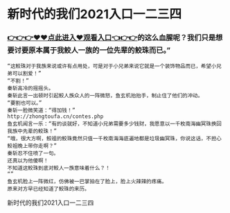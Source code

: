 # 新时代的我们2021入口一二三四

### <a href="https://github.com/xinfue/dunp/issues/2">👉👉👉♥♥点此进入♥观看入口👈👉👉</a>的这么血腥呢？我们只是想要讨要原本属于我鲛人一族的一位先辈的鲛珠而已。”
    “这鲛珠对于我族来说或许有点用处，可是对于小兄弟来说它就是一个装饰物品而已，希望小兄弟可以割爱！”
    “不割！”
    秦斩高冷的摇摇头。
    秦斩此言一出顿时引起鲛人族众人的一阵微怒，鱼玄机抬抬手，制止住了他们的冲动。
    “要割也可以。”
    秦斩一脸微笑道：“得加钱！”
    http://zhongtoufa.cn/contes.php
    鱼玄机闻言一乐：“有的谈就好，不知道小兄弟需要多少钱财，我愿意以一千枚南海幽冥珠换回我族中先辈的鲛珠！”
    “哦，很大方啊，鲛祖的鲛珠竟然只值一千枚南海海底遍地都是垃圾幽冥珠，你说这话，不担心鲛祖晚上带你走啊？”
    秦斩忍不住喷了一句。
    还真以为他傻啊！
    不知道这鲛珠到底对鲛人一族意味着什么？！
    “”
    鱼玄机脸上一阵微红，仿佛被一巴掌拍在了脸上，脸上火辣辣的疼痛。
    原来对方早已经知道了鲛珠的来历。

新时代的我们2021入口一二三四
